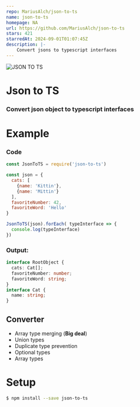 ```yaml
---
repo: MariusAlch/json-to-ts
name: json-to-ts
homepage: NA
url: https://github.com/MariusAlch/json-to-ts
stars: 421
starredAt: 2024-09-01T01:07:45Z
description: |-
    Convert jsons to typescript interfaces
---
```


![JSON TO TS](https://image.ibb.co/fTb60k/icon.png)

# Json to TS

### Convert json object to typescript interfaces

# Example

### Code

```javascript
const JsonToTS = require('json-to-ts')

const json = {
  cats: [
    {name: 'Kittin'},
    {name: 'Mittin'}
  ],
  favoriteNumber: 42,
  favoriteWord: 'Hello'
}

JsonToTS(json).forEach( typeInterface => {
  console.log(typeInterface)
})
```

### Output:

```typescript
interface RootObject {
  cats: Cat[];
  favoriteNumber: number;
  favoriteWord: string;
}
interface Cat {
  name: string;
}
```

## Converter
- Array type merging (**Big deal**)
- Union types
- Duplicate type prevention
- Optional types
- Array types

# Setup

```sh
$ npm install --save json-to-ts
```

